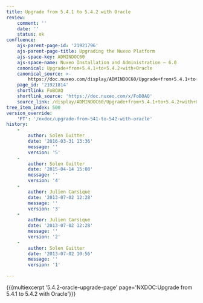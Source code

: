 ```yaml
---
title: Upgrade from 5.4.1 to 5.4.2 with Oracle
review:
    comment: ''
    date: ''
    status: ok
confluence:
    ajs-parent-page-id: '21921796'
    ajs-parent-page-title: Upgrading the Nuxeo Platform
    ajs-space-key: ADMINDOC60
    ajs-space-name: Nuxeo Installation and Administration — 6.0
    canonical: Upgrade+from+5.4.1+to+5.4.2+with+Oracle
    canonical_source: >-
        https://doc.nuxeo.com/display/ADMINDOC60/Upgrade+from+5.4.1+to+5.4.2+with+Oracle
    page_id: '21921814'
    shortlink: FoBOAQ
    shortlink_source: 'https://doc.nuxeo.com/x/FoBOAQ'
    source_link: /display/ADMINDOC60/Upgrade+from+5.4.1+to+5.4.2+with+Oracle
tree_item_index: 500
version_override:
    'FT': '/nxdoc/upgrade-from-541-to-542-with-oracle'
history:
    -
        author: Solen Guitter
        date: '2016-03-31 13:36'
        message: ''
        version: '5'
    -
        author: Solen Guitter
        date: '2015-04-14 15:08'
        message: ''
        version: '4'
    -
        author: Julien Carsique
        date: '2013-07-02 12:28'
        message: ''
        version: '3'
    -
        author: Julien Carsique
        date: '2013-07-02 12:28'
        message: ''
        version: '2'
    -
        author: Solen Guitter
        date: '2013-07-02 10:56'
        message: ''
        version: '1'

---
```

{{{multiexcerpt '5.4.2-oracle-upgrade-page' page='NXDOC:Upgrade from 5.4.1 to 5.4.2 with Oracle'}}}

&nbsp;

